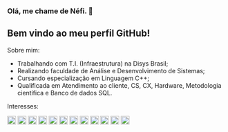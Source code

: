 ### Olá, me chame de Néfi.  :hatching_chick:
## Bem vindo ao meu perfil GitHub!

Sobre mim:

- Trabalhando com T.I. (Infraestrutura) na Disys Brasil;
- Realizando faculdade de Análise e Desenvolvimento de Sistemas;
- Cursando especialização em Linguagem C++; 
- Qualificada em Atendimento ao cliente, CS, CX, Hardware, Metodologia científica e Banco de dados SQL.


Interesses:

<img src="https://cdn.jsdelivr.net/gh/devicons/devicon/icons/git/git-original.svg" width="20" height="20"/>  <img src="https://cdn.jsdelivr.net/gh/devicons/devicon/icons/vscode/vscode-original.svg" width="20" height="20"/>  <img src="https://cdn.jsdelivr.net/gh/devicons/devicon/icons/trello/trello-plain-wordmark.svg" width="20" height="20"/>  <img src="https://cdn.jsdelivr.net/gh/devicons/devicon/icons/redhat/redhat-original.svg" width="20" height="20"/>  <img src="https://cdn.jsdelivr.net/gh/devicons/devicon/icons/linux/linux-original.svg" width="20" height="20"/>  <img src="https://cdn.jsdelivr.net/gh/devicons/devicon/icons/jquery/jquery-original.svg" width="20" height="20"/>  <img src="https://cdn.jsdelivr.net/gh/devicons/devicon/icons/jira/jira-original.svg" width="20" height="20"/>  <img src="https://cdn.jsdelivr.net/gh/devicons/devicon/icons/java/java-original.svg" width="20" height="20"/>  <img
src="https://cdn.jsdelivr.net/gh/devicons/devicon/icons/intellij/intellij-original.svg" width="20" height="20"/>  <img
src="https://cdn.jsdelivr.net/gh/devicons/devicon/icons/docker/docker-original.svg" width="20" height="20"/>  <img
src="https://cdn.jsdelivr.net/gh/devicons/devicon/icons/cplusplus/cplusplus-original.svg" width="20" height="20"/>  <img 
src="https://cdn.jsdelivr.net/gh/devicons/devicon/icons/adonisjs/adonisjs-original.svg" width="20" height="20"/>
